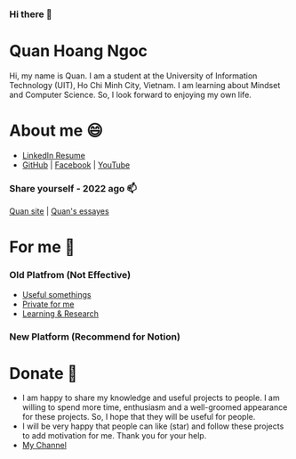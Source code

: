 ### Hi there 👋
# Quan Hoang Ngoc 
Hi, my name is Quan. I am a student at the University of Information Technology (UIT), Ho Chi Minh City, Vietnam. I am learning about Mindset and Computer Science. So, I look forward to enjoying my own life. 

# About me 😄
- [LinkedIn Resume](https://www.linkedin.com/in/quanhoangngoc/) 
- [GitHub](https://github.com/QuanHoangNgoc?tab=stars)
  | [Facebook](https://www.facebook.com/quanhnqt)
  | [YouTube](https://www.youtube.com/@QuanHoangNgoc-yu9uo?sub_confirmation=1) 
### Share yourself - 2022 ago 📫
[Quan site](https://sites.google.com/view/hoangngocquan/home?fbclid=IwAR19-OvVtYz1TaMStSQ_BrDJ4g3rshGup14P3GR1ri77oQe2_XzvLwBVDis)
| [Quan's essayes](https://sites.google.com/view/quan12i/trang-ch%E1%BB%A7?fbclid=IwAR3FfEwShxH6ZSOuZovAmZRb5TsljtnbunuYTHFITcd_K4odDwrVUyzzvjQ)
<!---
[notion](https://www.notion.so/quanhn/M-C-TI-U-2194feefabf14640be0aff232a5e9ba1?pvs=4)
---> 

# For me 🌱
### Old Platfrom (Not Effective) 
  - [Useful somethings](https://github.com/QuanHoangNgoc/.for_me) 
  - [Private for me](https://github.com/QuanHoangNgoc/.for_me_private)
  - [Learning & Research](https://github.com/QuanHoangNgoc/.for_me/tree/LEARNING) 
### New Platform (Recommend for Notion) 

# Donate 🤔
- I am happy to share my knowledge and useful projects to people. I am willing to spend more time, enthusiasm and a well-groomed appearance for these projects. So, I hope that they will be useful for people.
- I will be very happy that people can like (star) and follow these projects to add motivation for me. Thank you for your help.
- [My Channel](https://www.youtube.com/@QuanHoangNgoc-yu9uo?sub_confirmation=1) 


<!--
- 🔭 I’m currently working on ...
- 🌱 I’m currently learning ...
- 👯 I’m looking to collaborate on ...
- 🤔 I’m looking for help with ...
- 💬 Ask me about ...
- 📫 How to reach me: ...
- 😄 Pronouns: ...
- ⚡ Fun fact: ...
-->
